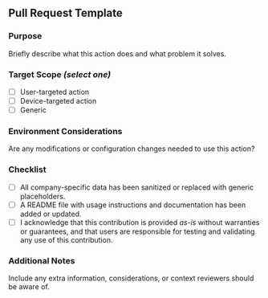 ## Pull Request Template
  
### Purpose
Briefly describe what this action does and what problem it solves.

### Target Scope _(select one)_
- [ ] User-targeted action
- [ ] Device-targeted action
- [ ] Generic

### Environment Considerations
 Are any modifications or configuration changes needed to use this action?

### Checklist
- [ ] All company-specific data has been sanitized or replaced with generic placeholders.
- [ ] A README file with usage instructions and documentation has been added or updated.
- [ ] I acknowledge that this contribution is provided _as-is_ without warranties or guarantees, and that users are responsible for testing and validating any use of this contribution.

### Additional Notes
Include any extra information, considerations, or context reviewers should be aware of.